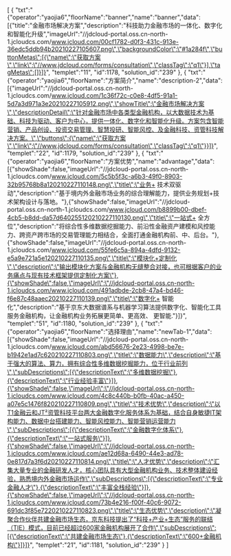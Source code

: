 [
	{
		"txt":"{\"operator\":\"yaojia6\",\"floorName\":\"banner\",\"name\":\"banner\",\"data\":[{\"title\":\"金融市场解决方案\",\"description\":\"科技助力金融市场的一体化、数字化和智能化升级\",\"imageUrl\":\"//jdcloud-portal.oss.cn-north-1.jcloudcs.com/www.jcloud.com/00cf1782-d0f3-431c-913e-36edc5ddb94b20210227105607.png\",\"backgroundColor\":\"#1a284f\",\"buttonMetas\":[{\"name\":\"获取方案\",\"link\":\"//www.jdcloud.com/forms/consultation\",\"classTag\":\"q1\"}],\"tagMetas\":[]}]}",
		"templet":"11",
		"id":1178,
		"solution_id":"239"
	},
	{
		"txt":"{\"operator\":\"yaojia6\",\"floorName\":\"方案简介\",\"name\":\"description-2\",\"data\":[{\"imageUrl\":\"//jdcloud-portal.oss.cn-north-1.jcloudcs.com/www.jcloud.com/1c36f72c-c0e8-4df5-91a1-5d7a3d971a3e20210227105912.png\",\"showTitle\":\"金融市场解决方案\",\"descriptionDetail\":\"针对金融市场中各类型金融机构，以大数据技术为基础、科技为驱动、客户为中心，提供一体化、数字化和智能化升级。方案包含智能营销、产品创设、投资交易管理、智慧投研、智能风控、及金融科技、资管科技解决方案。\",\"buttons\":{\"name\":\"获取方案\",\"link\":\"//www.jdcloud.com/forms/consultation\",\"classTag\":\"q1\"}}]}",
		"templet":"22",
		"id":1179,
		"solution_id":"239"
	},
	{
		"txt":"{\"operator\":\"yaojia6\",\"floorName\":\"方案优势\",\"name\":\"advantage\",\"data\":[{\"showShade\":false,\"imageUrl\":\"//jdcloud-portal.oss.cn-north-1.jcloudcs.com/www.jcloud.com/5c5b5f3c-a6b3-49f0-8903-32b95768b8a120210227110148.png\",\"title\":\"业务+ 技术双驱动\",\"description\":\"基于境内外金融市场业务的综合理解能力，提供业务规划+技术架构设计与落地。\"},{\"showShade\":false,\"imageUrl\":\"//jdcloud-portal.oss.cn-north-1.jcloudcs.com/www.jcloud.com/b8899b00-dbef-4cb5-b8dd-da57d640255120210227110130.png\",\"title\":\"一站式+ 全方位\",\"description\":\"将综合性多维数据挖掘能力、前沿性金融资产建模和风控能力、跨资产跨市场的交易管理能力相结合，全面打通金融机构前、中、后台。\"},{\"showShade\":false,\"imageUrl\":\"//jdcloud-portal.oss.cn-north-1.jcloudcs.com/www.jcloud.com/55fe6c5a-894a-4dfd-9132-e5a9e721a5e120210227110135.png\",\"title\":\"模块化+定制化\",\"description\":\"输出模块化方案与金融机构无缝整合对接，也可根据客户的业务痛点与现有技术框架提供定制化方案\"},{\"showShade\":false,\"imageUrl\":\"//jdcloud-portal.oss.cn-north-1.jcloudcs.com/www.jcloud.com/491adbde-2cb8-47a4-bd46-f6e87c48aaec20210227110139.png\",\"title\":\"数字化+ 智能化\",\"description\":\"基于京东大数据谱系与机器学习算法提供数字化、智能化工具服务金融机构，让金融机构业务拓展更简单、更高效、 更智能.\"}]}",
		"templet":"51",
		"id":1180,
		"solution_id":"239"
	},
	{
		"txt":"{\"operator\":\"yaojia6\",\"floorName\":\"选择理由\",\"name\":\"newTab-1\",\"data\":[{\"showShade\":false,\"imageUrl\":\"//jdcloud-portal.oss.cn-north-1.jcloudcs.com/www.jcloud.com/abd56676-2e23-4998-be7e-b1942e1ad7c620210227110803.png\",\"title\":\"数据能力\",\"description\":\"基于强大的算法、算力，拥有综合性多维数据挖掘能力，位于行业前列\",\"subDescriptions\":[{\"descriptionText\":\"多维数据挖掘\"},{\"descriptionText\":\"行业经验丰富\"}]},{\"showShade\":false,\"imageUrl\":\"//jdcloud-portal.oss.cn-north-1.jcloudcs.com/www.jcloud.com/4c8c440b-b0fb-40ac-a450-a07e5c1476f820210227110809.png\",\"title\":\"技术优势\",\"description\":\"以T1金融云和JT²资管科技平台两大金融数字化服务体系为基础，结合自身敏捷IT架构能力、数据中台搭建能力、智能风控能力、智能营销运营能力\",\"subDescriptions\":[{\"descriptionText\":\"金融数字化体系\"},{\"descriptionText\":\"一站式服务\"}]},{\"showShade\":false,\"imageUrl\":\"//jdcloud-portal.oss.cn-north-1.jcloudcs.com/www.jcloud.com/ae12d68a-6490-44e3-ad78-0e817d7a3f6d20210227110814.png\",\"title\":\"人才优势\",\"description\":\"汇集大量专业的金融研发人才，核心团队具有大型金融机构业务、技术整体建设经验，熟悉境内外金融市场运作\",\"subDescriptions\":[{\"descriptionText\":\"专业金融人才\"},{\"descriptionText\":\"丰富全栈经验\"}]},{\"showShade\":false,\"imageUrl\":\"//jdcloud-portal.oss.cn-north-1.jcloudcs.com/www.jcloud.com/73b4e216-f00f-40c6-9072-691dc3f85e7220210227110823.png\",\"title\":\"生态优势\",\"description\":\"凝聚合作伙伴共建金融市场生态，京东科技提出了“科技+产业+生态”服务的联结（TIE）模式，目前已经超过600家金融机构展开了合作\",\"subDescriptions\":[{\"descriptionText\":\"共建金融市场生态\"},{\"descriptionText\":\"600+金融机构\"}]}]}",
		"templet":"21",
		"id":1181,
		"solution_id":"239"
	}
]
